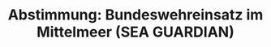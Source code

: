---
abstimmung:
  abstimmung: 1
  bundestagssitzung: 4
  datum: 12. Dezember 2017
  legislaturperiode: 19
categories:
- Todo
data:
- title: Abstimmungsergebnis 20171212_1-data.pdf
  url: /res/2021-btw/abstimmungsergebnisse/20171212_1-data.pdf
- title: Abstimmungsergebnis 20171212_1_xls-data.xls
  url: /res/2021-btw/abstimmungsergebnisse/20171212_1_xls-data.xls
- title: Abstimmungsergebnis 20171212_1_xls-datacsv
  url: /res/2021-btw/abstimmungsergebnisse/csv/20171212_1_xls-datacsv
documents:
- local: /res/2021-btw/drucksachen/00022.pdf
  title: Drucksache 19/00022
  url: https://dip21.bundestag.de/dip21/btd/19/000/1900022.pdf
- local: /res/2021-btw/drucksachen/00176.pdf
  title: Drucksache 19/00176
  url: https://dip21.bundestag.de/dip21/btd/19/001/1900176.pdf
ergebnis:
  AfD:
    enthaltung: 2
    gesamt: 92
    ja: 84
    nein: 2
    nichtabgegeben: 4
    ungueltig: 0
  Bündnis 90/Die Grünen:
    enthaltung: 0
    gesamt: 67
    ja: 0
    nein: 66
    nichtabgegeben: 1
    ungueltig: 0
  Die Linke:
    enthaltung: 0
    gesamt: 69
    ja: 0
    nein: 63
    nichtabgegeben: 6
    ungueltig: 0
  FDP:
    enthaltung: 0
    gesamt: 80
    ja: 76
    nein: 0
    nichtabgegeben: 4
    ungueltig: 0
  cdu/csu:
    enthaltung: 0
    gesamt: 246
    ja: 237
    nein: 0
    nichtabgegeben: 9
    ungueltig: 0
  file: 20171212_1_xls-data.xls
  fraktionslos:
    enthaltung: 1
    gesamt: 2
    ja: 0
    nein: 0
    nichtabgegeben: 1
    ungueltig: 0
  spd:
    enthaltung: 1
    gesamt: 153
    ja: 133
    nein: 6
    nichtabgegeben: 13
    ungueltig: 0
layout: abstimmung
links:
- title: Link zu bundestag.de
  url: https://www.bundestag.de/parlament/plenum/abstimmung/abstimmung?id=487
preview: 'Deutscher Bundestag


  4. Sitzung des Deutschen Bundestages

  am Dienstag, 12. Dezember 2017


  Endgültiges Ergebnis der Namentlichen Abstimmung Nr. 1


  Beschlussempfehlung des Hauptausschusses zu dem Antrag der Bundesregierung

  Fortsetzung der Beteiligung bewaffneter deutscher Streitkräfte an der NATO-geführten

  Maritimen Sicherheitsoperation SEA GUARDIAN im Mittelmeer

  Drs. 19/22 und 19/176'
tags:
- Todo
title: 'Abstimmung: Bundeswehreinsatz im Mittelmeer (SEA GUARDIAN)'
---